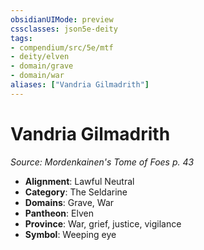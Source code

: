 ```yaml
---
obsidianUIMode: preview
cssclasses: json5e-deity
tags:
- compendium/src/5e/mtf
- deity/elven
- domain/grave
- domain/war
aliases: ["Vandria Gilmadrith"]
---
```

# Vandria Gilmadrith
*Source: Mordenkainen's Tome of Foes p. 43* 

- **Alignment**: Lawful Neutral
- **Category**: The Seldarine
- **Domains**: Grave, War
- **Pantheon**: Elven
- **Province**: War, grief, justice, vigilance
- **Symbol**: Weeping eye